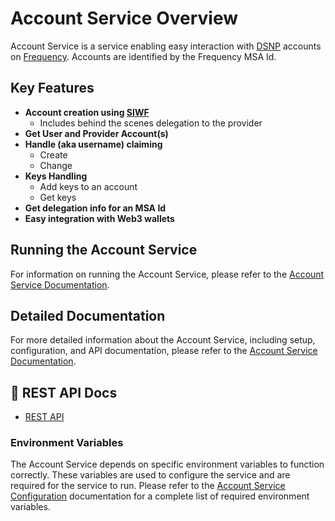 # Account Service Overview

Account Service is a service enabling easy interaction with [DSNP](https://dsnp.org/) accounts on [Frequency](https://docs.frequency.xyz/). Accounts are identified by the Frequency MSA Id.

## Key Features

- **Account creation using [SIWF](https://github.com/ProjectLibertyLabs/siwf)**
  - Includes behind the scenes delegation to the provider
- **Get User and Provider Account(s)**
- **Handle (aka username) claiming**
  - Create
  - Change
- **Keys Handling**
  - Add keys to an account
  - Get keys
- **Get delegation info for an MSA Id**
- **Easy integration with Web3 wallets**

## Running the Account Service

For information on running the Account Service, please refer to the [Account Service Documentation](https://projectlibertylabs.github.io/gateway/Run/AccountService/RunAccountService.html).

## Detailed Documentation

For more detailed information about the Account Service, including setup, configuration, and API documentation, please refer to the [Account Service Documentation](https://projectlibertylabs.github.io/gateway/Build/AccountService/AccountService.html).

## 🚀 REST API Docs

- [REST API](https://projectlibertylabs.github.io/account-service)

### Environment Variables

The Account Service depends on specific environment variables to function correctly. These variables are used to configure the service and are required for the service to run. Please refer to the [Account Service Configuration](https://projectlibertylabs.github.io/gateway/Build/AccountService/AccountService.html#configuration) documentation for a complete list of required environment variables.
